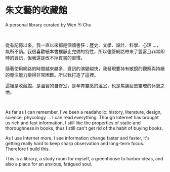# 朱文藝的收藏館

A personal library curated by Wen Yi Chu

<br>

從有記憶以來，我一直以來都是個讀書狂：歷史、文學、設計、科學、心理 ...，無所不讀。我很喜歡紙本書裡靜止完備的特性，所以儘管網路帶來了豐富且非常即時的資訊，但我還是改不掉買書的習慣。

隨著使用網路的時間越來越多，資訊的演變越快，我發現要持有敏銳的觀察與持續的專注能力變得非常困難。所以我打造了這裡。

這裡是收藏館，是溫習的自修室，是孕育靈感的溫室，也是焦慮疲憊靈魂的休憩之地。

<br>

As far as I can remember, I've been a readaholic: history, literature, design, science, phycology ... I can read everything. Though Internet has brought us rich and fast information, I still like the properties of static and thoroughness in books, thus I still can't get rid of the habit of buying books.

As I use Internet more, I see information change faster and faster, it's getting really hard to keep sharp observation and long-term focus. Therefore I build this.

This is a library, a study room for myself, a greenhouse to harbor ideas, and also a place for an anxious, fatigued soul.